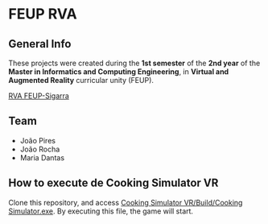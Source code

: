# FEUP RVA

## General Info

These projects were created during the **1st semester** of the **2nd year** of the **Master in Informatics and Computing Engineering**, in **Virtual and Augmented Reality** curricular unity (FEUP).

[RVA FEUP-Sigarra](https://sigarra.up.pt/feup/en/UCURR_GERAL.FICHA_UC_VIEW?pv_ocorrencia_id=501966 "Curricular Unity Homepage")

## Team

- João Pires
- João Rocha
- Maria Dantas

## How to execute de Cooking Simulator VR

Clone this repository, and access [Cooking Simulator VR/Build/Cooking Simulator.exe](Cooking%20Simulator%20VR/Build/Cooking%20Simulator.exe). By executing this file, the game will start.